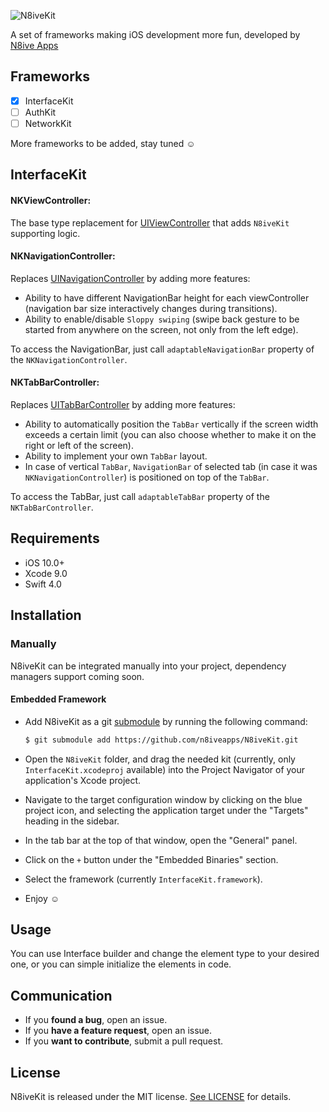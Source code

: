 ![N8iveKit](http://n8iveapps.com/opensource/n8ivekit/n8ivekit.png)

A set of frameworks making iOS development more fun, developed by [N8ive Apps](http://n8iveapps.com)

## Frameworks

- [x] InterfaceKit
- [ ] AuthKit
- [ ] NetworkKit

More frameworks to be added, stay tuned :relaxed:

## InterfaceKit

#### NKViewController:
The base type replacement for [UIViewController](https://developer.apple.com/documentation/uikit/uiviewcontroller) that adds `N8iveKit` supporting logic.

#### NKNavigationController:
Replaces [UINavigationController](https://developer.apple.com/documentation/uikit/uinavigationcontroller) by adding more features:
- Ability to have different NavigationBar height for each viewController (navigation bar size interactively changes during transitions).
- Ability to enable/disable `Sloppy swiping` (swipe back gesture to be started from anywhere on the screen, not only from the left edge).

To access the NavigationBar, just call `adaptableNavigationBar` property of the `NKNavigationController`.

#### NKTabBarController:
Replaces [UITabBarController](https://developer.apple.com/documentation/uikit/uitabbarcontroller) by adding more features:
- Ability to automatically position the `TabBar` vertically if the screen width exceeds a certain limit (you can also choose whether to make it on the right or left of the screen).
- Ability to implement your own `TabBar` layout.
- In case of vertical `TabBar`, `NavigationBar` of selected tab (in case it was `NKNavigationController`) is positioned on top of the `TabBar`.

To access the TabBar, just call `adaptableTabBar` property of the `NKTabBarController`.

## Requirements
- iOS 10.0+
- Xcode 9.0
- Swift 4.0

## Installation
### Manually

N8iveKit can be integrated manually into your project, dependency managers support coming soon.

#### Embedded Framework

- Add N8iveKit as a git [submodule](http://git-scm.com/docs/git-submodule) by running the following command:

  ```bash
  $ git submodule add https://github.com/n8iveapps/N8iveKit.git
  ```

- Open the `N8iveKit` folder, and drag the needed kit (currently, only `InterfaceKit.xcodeproj` available) into the Project Navigator of your application's Xcode project.

- Navigate to the target configuration window by clicking on the blue project icon, and selecting the application target under the "Targets" heading in the sidebar.
- In the tab bar at the top of that window, open the "General" panel.
- Click on the `+` button under the "Embedded Binaries" section.
- Select the framework (currently `InterfaceKit.framework`).
- Enjoy  :relaxed:

## Usage

You can use Interface builder and change the element type to your desired one, or you can simple initialize the elements in code.

## Communication

- If you **found a bug**, open an issue.
- If you **have a feature request**, open an issue.
- If you **want to contribute**, submit a pull request.

## License

N8iveKit is released under the MIT license. [See LICENSE](https://github.com/n8iveapps/N8iveKit/blob/master/LICENSE) for details.


